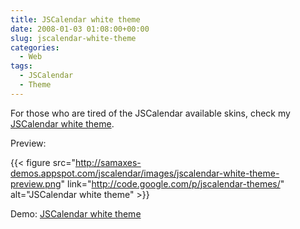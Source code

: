 ```yaml
---
title: JSCalendar white theme
date: 2008-01-03 01:08:00+00:00
slug: jscalendar-white-theme
categories:
  - Web
tags:
  - JSCalendar
  - Theme
---
```


For those who are tired of the JSCalendar available skins, check my [JSCalendar white theme](http://code.google.com/p/jscalendar-themes/).

Preview:

{{< figure src="http://samaxes-demos.appspot.com/jscalendar/images/jscalendar-white-theme-preview.png" link="http://code.google.com/p/jscalendar-themes/" alt="JSCalendar white theme" >}}

Demo: [JSCalendar white theme](http://samaxes-demos.appspot.com/jscalendar/index.html)
